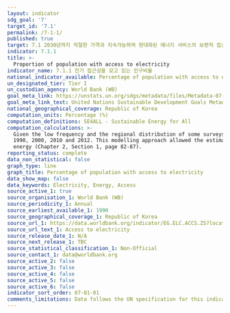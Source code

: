 ```yaml
---
layout: indicator
sdg_goal: '7'
target_id: '7.1'
permalink: /7-1-1/
published: true
target: 7.1 2030년까지 적절한 가격과 지속가능하며 현대화된 에너지 서비스의 보편적 접근 보장
indicator: 7.1.1
title: >-
  Proportion of population with access to electricity
indicator_name: 7.1.1 전기 접근성을 갖고 있는 인구비율
national_indicator_available: Percentage of population with access to electricity
un_designated_tier: Tier I
un_custodian_agency: World Bank (WB)
goal_meta_link: https://unstats.un.org/sdgs/metadata/files/Metadata-07-01-01.pdf
goal_meta_link_text: United Nations Sustainable Development Goals Metadata (PDF 212 KB)
national_geographical_coverage: Republic of Korea
computation_units: Percentage (%)
computation_definitions: SE4ALL - Sustainable Energy for All
computation_calculations: >-
  Given the low frequency and the regional distribution of some surveys, a number of countries have gaps in available data. To develop the historical evolution and starting point of electrification rates, a simple modelling approach was adopted to fill in the missing data points - around
  1990, 2000, 2010 and 2012. This modelling approach allowed the estimation of electrification rates for 212 countries over these time periods. The SE4ALL Global Tracking Framework Report (2013) referenced below provides more details on the suggested methodology for tracking access to
  energy (Chapter 2, Section 1, page 82-87).
reporting_status: complete
data_non_statistical: false
graph_type: line
graph_title: Percentage of population with access to electricity
data_show_map: false
data_keywords: Electricity, Energy, Access
source_active_1: true
source_organisation_1: World Bank (WB)
source_periodicity_1: Annual
source_earliest_available_1: 1990
source_geographical_coverage_1: Republic of Korea
source_url_1: https://data.worldbank.org/indicator/EG.ELC.ACCS.ZS?locations=GB
source_url_text_1: Access to electricity 
source_release_date_1: N/A
source_next_release_1: TBC
source_statistical_classification_1: Non-Official
source_contact_1: data@worldbank.org
source_active_2: false
source_active_3: false
source_active_4: false
source_active_5: false
source_active_6: false
indicator_sort_order: 07-01-01
comments_limitations: Data follows the UN specification for this indicator. This indicator has been identified in collaboration with topic experts.
---
```

